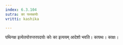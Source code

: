 ```yaml
---
index: 6.3.104
sutra: का पथ्यक्षयोः
vritti: kashika

---
```

पथिनक्ष इत्येतयोरुत्तरपदयोः कोः का इत्ययम् आदेशो भवति। कापथः। काक्षः।